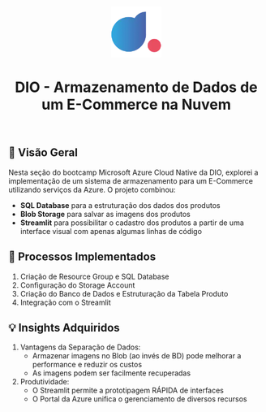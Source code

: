 <div align="center">
  <p align="center">
    <img 
      alt="DIO Education" 
      src="https://raw.githubusercontent.com/digitalinnovationone/template-github-trilha/main/.github/assets/logo.webp" 
      width="100px" 
    />
    <h1>DIO - Armazenamento de Dados de um E-Commerce na Nuvem</h1>
  </p>
</div>
<br/>

## 📌 Visão Geral

Nesta seção do bootcamp Microsoft Azure Cloud Native da DIO, explorei a implementação de um sistema de armazenamento para um E-Commerce utilizando serviços da Azure. O projeto combinou:

- **SQL Database** para a estruturação dos dados dos produtos
- **Blob Storage** para salvar as imagens dos produtos
- **Streamlit** para possibilitar o cadastro dos produtos a partir de uma interface visual com apenas algumas linhas de código

## 🔧 Processos Implementados

1. Criação de Resource Group e SQL Database
2. Configuração do Storage Account
3. Criação do Banco de Dados e Estruturação da Tabela Produto
4. Integração com o Streamlit

## 💡 Insights Adquiridos

1. Vantagens da Separação de Dados:
   - Armazenar imagens no Blob (ao invés de BD) pode melhorar a performance e reduzir os custos
   - As imagens podem ser facilmente recuperadas
2. Produtividade:
   - O Streamlit permite a prototipagem RÁPIDA de interfaces
   - O Portal da Azure unifica o gerenciamento de diversos recursos
